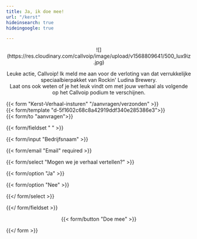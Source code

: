 ```yaml
---
title: Ja, ik doe mee!
url: "/kerst"
hideinsearch: true
hideingoogle: true

---
```

<center>
![](https://res.cloudinary.com/callvoip/image/upload/v1568809641/500_lux9iz.jpg)


Leuke actie, Callvoip! Ik meld me aan voor de verloting van dat verrukkelijke speciaalbierpakket van Rockin' Ludina Brewery. <br>Laat ons ook weten of je het leuk vindt om met jouw verhaal als volgende op het Callvoip podium te verschijnen.</center>

{{< form "Kerst-Verhaal-insturen" "/aanvragen/verzonden" >}}  
{{< form/template "d-5f1602c68c8a42919ddf340e285386e3">}}  
{{< form/to "aanvragen">}}

{{< form/fieldset " " >}}

{{< form/input "Bedrijfsnaam" >}}

{{< form/email "Email" required >}}

{{< form/select "Mogen we je verhaal vertellen?" >}}

{{< form/option "Ja" >}}

{{< form/option "Nee" >}}

{{</ form/select >}}

{{</ form/fieldset >}}

<center>{{< form/button "Doe mee" >}}</center>

{{</ form >}}
